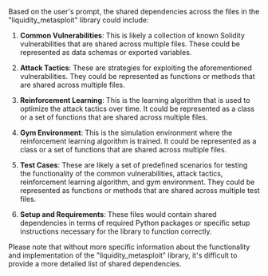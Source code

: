 Based on the user's prompt, the shared dependencies across the files in the "liquidity_metasploit" library could include:

1. **Common Vulnerabilities**: This is likely a collection of known Solidity vulnerabilities that are shared across multiple files. These could be represented as data schemas or exported variables.

2. **Attack Tactics**: These are strategies for exploiting the aforementioned vulnerabilities. They could be represented as functions or methods that are shared across multiple files.

3. **Reinforcement Learning**: This is the learning algorithm that is used to optimize the attack tactics over time. It could be represented as a class or a set of functions that are shared across multiple files.

4. **Gym Environment**: This is the simulation environment where the reinforcement learning algorithm is trained. It could be represented as a class or a set of functions that are shared across multiple files.

5. **Test Cases**: These are likely a set of predefined scenarios for testing the functionality of the common vulnerabilities, attack tactics, reinforcement learning algorithm, and gym environment. They could be represented as functions or methods that are shared across multiple test files.

6. **Setup and Requirements**: These files would contain shared dependencies in terms of required Python packages or specific setup instructions necessary for the library to function correctly.

Please note that without more specific information about the functionality and implementation of the "liquidity_metasploit" library, it's difficult to provide a more detailed list of shared dependencies.